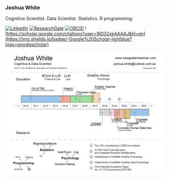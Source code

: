 ### Joshua White 

Cognitive Scientist. Data Scientist. Statistics. R programming. 

<a href="https://www.linkedin.com/in/joshua-p-white" target="_blank"><img alt="LinkedIn" src="https://img.shields.io/badge/-LinkedIn-0077B5?style=plastoc&logo=Linkedin&logoColor=white"></a>
<a href="https://www.researchgate.net/profile/Joshua-White-17" target="_blank"><img alt="ResearchGate" src="https://img.shields.io/badge/-ResearchGate-00CCBB?style=plastic&logo=ResearchGate&logoColor=white"></a>
<a href="https://orcid.org/0000-0003-3129-5473" target="_blank"><img alt="ORCID" src="https://img.shields.io/badge/-ORCID-A6CE39?style=plastic&logo=ORCID&logoColor=white"></a>
![https://scholar.google.com/citations?user=9lD32xkAAAAJ&hl=en](https://img.shields.io/badge/-Google%20Scholar-lightblue?logo=googlescholar)


![](https://github.com/WhiteJP/CV/blob/master/man/figures/README-unnamed-chunk-2-1.png)


<!--
**WhiteJP/WhiteJP** is a ✨ _special_ ✨ repository because its `README.md` (this file) appears on your GitHub profile.

Here are some ideas to get you started:

- 🔭 I’m currently working on ...
- 🌱 I’m currently learning ...
- 👯 I’m looking to collaborate on ...
- 🤔 I’m looking for help with ...
- 💬 Ask me about ...
- 📫 How to reach me: ...
- 😄 Pronouns: ...
- ⚡ Fun fact: ...

![](https://img.shields.io/badge/R-advanced-informational?style=flat&logo=r&logoColor=white&color=5D6D7E)
![](https://img.shields.io/badge/Python-basic-informational?style=flat&logo=python&logoColor=white&color=5D6D7E)
![](https://img.shields.io/badge/Javascript-beginner-informational?style=flat&logo=python&logoColor=white&color=5D6D7E)
![](https://img.shields.io/badge/Git-basic-informational?style=flat&logo=git&logoColor=white&color=5D6D7E)
![](https://img.shields.io/badge/SQL-basic-informational?style=flat&logo=sql&logoColor=white&color=5D6D7E)


#example way to have self-updating citation number on github
https://github.com/terrytangyuan/terrytangyuan/blob/master/README.md

#other ideas
https://github.com/topics/google-scholar?l=r

# little write up ofhow toget the badges. 
https://javascript.plainenglish.io/how-to-make-custom-language-badges-for-your-profile-using-shields-io-d2aeaf016b6b


-->
